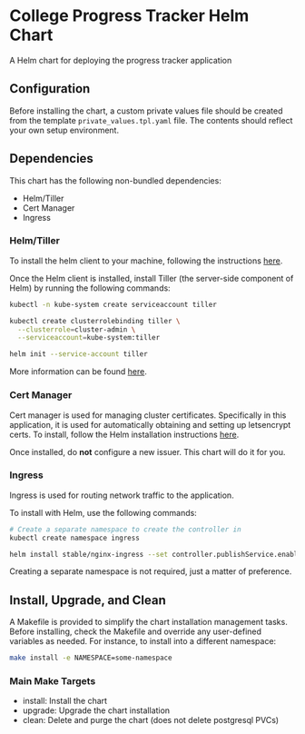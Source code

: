 # College Progress Tracker Helm Chart
A Helm chart for deploying the progress tracker application

## Configuration
Before installing the chart, a custom private values file should be created from the template
`private_values.tpl.yaml` file. The contents should reflect your own setup environment.

## Dependencies
This chart has the following non-bundled dependencies:
 - Helm/Tiller
 - Cert Manager
 - Ingress

### Helm/Tiller
To install the helm client to your machine, following the instructions [here](https://helm.sh/docs/intro/install/).

Once the Helm client is installed, install Tiller (the server-side component of Helm) by running the following commands:
```bash
kubectl -n kube-system create serviceaccount tiller

kubectl create clusterrolebinding tiller \
  --clusterrole=cluster-admin \
  --serviceaccount=kube-system:tiller

helm init --service-account tiller
```

More information can be found [here](https://rancher.com/docs/rancher/v2.x/en/installation/ha/helm-init/).

### Cert Manager
Cert manager is used for managing cluster certificates. Specifically in this application, it is used for automatically
obtaining and setting up letsencrypt certs. To install, follow the Helm installation instructions
[here](https://docs.cert-manager.io/en/latest/getting-started/install/kubernetes.html#steps).

Once installed, do **not** configure a new issuer. This chart will do it for you.

### Ingress
Ingress is used for routing network traffic to the application.

To install with Helm, use the following commands:
```bash
# Create a separate namespace to create the controller in
kubectl create namespace ingress

helm install stable/nginx-ingress --set controller.publishService.enabled=true --namespace ingress
```

Creating a separate namespace is not required, just a matter of preference.

## Install, Upgrade, and Clean
A Makefile is provided to simplify the chart installation management tasks. Before installing, check the Makefile and
override any user-defined variables as needed. For instance, to install into a different namespace:
```bash
make install -e NAMESPACE=some-namespace
```

### Main Make Targets
 - install: Install the chart
 - upgrade: Upgrade the chart installation
 - clean: Delete and purge the chart (does not delete postgresql PVCs)

